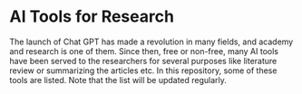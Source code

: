 # AI Tools for Research

The launch of Chat GPT has made a revolution in many fields, and academy and research is one of them. Since then, free or non-free, many AI tools have been served to the researchers for several purposes like literature review or summarizing the articles etc. In this repository, some of these tools are listed. Note that the list will be updated regularly. 

